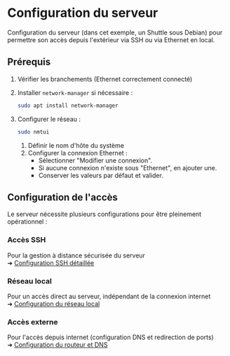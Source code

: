# Configuration du serveur

Configuration du serveur (dans cet exemple, un Shuttle sous Debian) pour permettre son accès depuis l'extérieur via SSH ou via Ethernet en local.

## Prérequis

1. Vérifier les branchements (Ethernet correctement connecté)
2. Installer `network-manager` si nécessaire :

   ```bash
   sudo apt install network-manager
   ```

3. Configurer le réseau :

   ```bash
   sudo nmtui
   ```

   1. Définir le nom d'hôte du système
   2. Configurer la connexion Ethernet :
      - Sélectionner "Modifier une connexion".
      - Si aucune connexion n'existe sous "Ethernet", en ajouter une.
      - Conserver les valeurs par défaut et valider.

## Configuration de l'accès

Le serveur nécessite plusieurs configurations pour être pleinement opérationnel :

### Accès SSH

Pour la gestion à distance sécurisée du serveur  
➜ [Configuration SSH détaillée](./remote-access.md)

### Réseau local

Pour un accès direct au serveur, indépendant de la connexion internet  
➜ [Configuration du réseau local](./offline-network.md)

### Accès externe

Pour l'accès depuis internet (configuration DNS et redirection de ports)  
➜ [Configuration du routeur et DNS](./router-setup.md)
